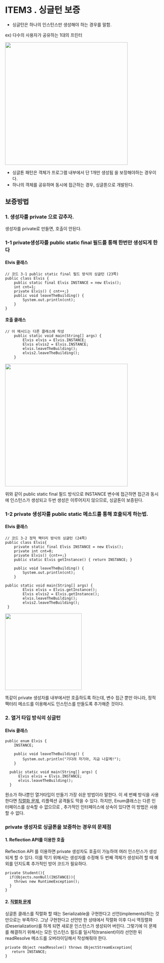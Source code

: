 # ITEM3 . 싱글턴 보증
+ 싱글턴은 하나의 인스턴스만 생성해야 하는 경우를 말함.

ex) 다수의 사용자가 공유하는 1대의 프린터

<img src="https://user-images.githubusercontent.com/26866859/151317045-356646ab-00ff-48eb-af7d-ea3b4f95c65c.png" width="400">


+ 싱글톤 패턴은 객체가 프로그램 내부에서 단 1개만 생성됨 을 보장해야하는 경우이다.
+ 하나의 객체를 공유하며 동시에 접근하는 경우, 싱글톤으로 개발된다.



## 보증방법
### 1. 생성자를 private 으로 감추자.

생성자를 private로 만들면, 호출이 안된다.

### 1-1 private생성자를  public static final 필드를 통해  한번만 생성되게 한다
#### Elvis 클래스
```
// 코드 3-1 public static final 필드 방식의 싱글턴 (23쪽)
public class Elvis {
    public static final Elvis INSTANCE = new Elvis();
    int cnt=1;
    private Elvis() { cnt++;}
    public void leaveTheBuilding() {
        System.out.println(cnt);
    }
}
```
#### 호출 클래스

```
// 이 메서드는 다른 클래스에 작성
    public static void main(String[] args) {
        Elvis elvis = Elvis.INSTANCE;
        Elvis elvis2 = Elvis.INSTANCE;
        elvis.leaveTheBuilding();
        elvis2.leaveTheBuilding();
    }
```

<img src="https://user-images.githubusercontent.com/26866859/151322283-0aa81748-32e5-4221-9857-e8e6d71de09e.png" width="400">


위와 같이 public static final 필드 방식으로 INSTANCE 변수에 접근하면
접근과 동시에 인스턴스가 생성되고
두번 생성은 이루어지지 않으므로, 싱글톤이 보증된다.


### 1-2 private 생성자를  public static 메소드를 통해 호출되게 하는법.
#### Elvis 클래스
```
// 코드 3-2 정적 팩터리 방식의 싱글턴 (24쪽)
public class Elvis{
    private static final Elvis INSTANCE = new Elvis();
    private int cnt=0;
    private Elvis() {cnt++;}
    public static Elvis getInstance() { return INSTANCE; }

    public void leaveTheBuilding() {
        System.out.println(cnt);
    }
```

```
public static void main(String[] args) {
        Elvis elvis = Elvis.getInstance();
        Elvis elvis2 = Elvis.getInstance();
        elvis.leaveTheBuilding();
        elvis2.leaveTheBuilding();
 }
```
<img src="https://user-images.githubusercontent.com/26866859/151322283-0aa81748-32e5-4221-9857-e8e6d71de09e.png" width="250">

똑같이 private 생성자를 내부에서만 호출하도록 하는데,
변수 접근 뿐만 아니라, 정적팩터리 메소드를 이용해서도 인스턴스를 만들도록 추가해준 것이다.


### 2. 열거 타입 방식의 싱글턴 
#### Elvis 클래스
```
public enum Elvis {
    INSTANCE;

    public void leaveTheBuilding() {
        System.out.println("기다려 자기야, 지금 나갈께!");
    }
```
```
  public static void main(String[] args) {
      Elvis elvis = Elvis.INSTANCE;
      elvis.leaveTheBuilding();
  }
```
원소가 하나뿐인 열거타입이 만들기 가장 쉬운 방법이라 말한다.
이 세 번째 방식을 사용한다면 [직렬화 문제](http://yoonbumtae.com/?p=1097), 리플렉션 공격들도 막을 수 있다.
하지만, Enum클래스는 다른 인터페이스를 상속할 수 없으므로 , 추가적인 인터페이스에 상속이 있다면
이 방법은 사용할 수 없다.

### private 생성자로 싱글톤을 보증하는 경우의 문제점

#### 1. Reflection API를 이용한 호출 
Reflection API 를 이용하면 private 생성자도 호출이 가능하여 여러 인스턴스가 생성되게 할 수 있다.
이를 막기 위해서는 생성자를 수정해 두 번째 객체가 생성되려 할 때 예외를 던지도록 추가적인 방어 코드가 필요하다.

```
private Student(){
  if(Objects.nonNull(INSTANCE)){
    throws new RuntimeException();
  }
}
```

#### 2. [직렬화 문제](http://yoonbumtae.com/?p=1097)
싱글톤 클래스를 직렬화 할 때는 
Serializable을 구현한다고 선언(implements)하는 것 만으로는 부족하다.
그냥 구현한다고 선언만 한 상태에서 직렬화 이후 다시 역징렬화(Deserialization)를 하게 되면 
새로운 인스턴스가 생성되어 버린다. 
그렇기에 이 문제를 해결하기 위해서는 모든 인스턴스 필드를 일시적(transient)이라 선언한 뒤 
readResolve 메소드를 오버라이딩해서 작성해줘야 한다. 

```
private Object readResolve() throws ObjectStreamException{
   return INSTANCE;
}
```

